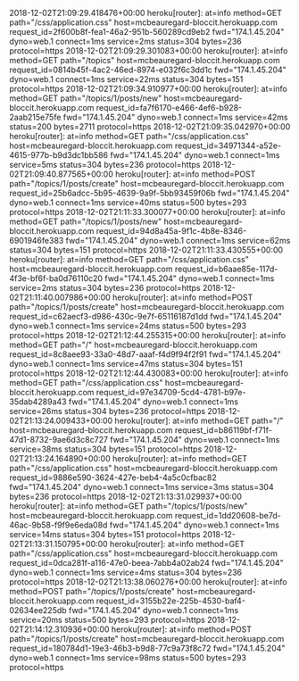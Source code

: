 2018-12-02T21:09:29.418476+00:00 heroku[router]: at=info method=GET path="/css/application.css" host=mcbeauregard-bloccit.herokuapp.com request_id=2f600b8f-fea1-46a2-951b-560289cd9eb2 fwd="174.1.45.204" dyno=web.1 connect=1ms service=2ms status=304 bytes=236 protocol=https
2018-12-02T21:09:29.301083+00:00 heroku[router]: at=info method=GET path="/topics" host=mcbeauregard-bloccit.herokuapp.com request_id=0814b45f-4ac2-46ed-8974-e032f6c3dd1c fwd="174.1.45.204" dyno=web.1 connect=1ms service=22ms status=304 bytes=151 protocol=https
2018-12-02T21:09:34.910977+00:00 heroku[router]: at=info method=GET path="/topics/1/posts/new" host=mcbeauregard-bloccit.herokuapp.com request_id=fa7f6170-e466-4ef6-b928-2aab215e75fe fwd="174.1.45.204" dyno=web.1 connect=1ms service=42ms status=200 bytes=2711 protocol=https
2018-12-02T21:09:35.042970+00:00 heroku[router]: at=info method=GET path="/css/application.css" host=mcbeauregard-bloccit.herokuapp.com request_id=34971344-a52e-4615-977b-b9d3dc1bb586 fwd="174.1.45.204" dyno=web.1 connect=1ms service=5ms status=304 bytes=236 protocol=https
2018-12-02T21:09:40.877565+00:00 heroku[router]: at=info method=POST path="/topics/1/posts/create" host=mcbeauregard-bloccit.herokuapp.com request_id=25b6adcc-5b95-4639-9a9f-5bb93459f06b fwd="174.1.45.204" dyno=web.1 connect=1ms service=40ms status=500 bytes=293 protocol=https
2018-12-02T21:11:33.300077+00:00 heroku[router]: at=info method=GET path="/topics/1/posts/new" host=mcbeauregard-bloccit.herokuapp.com request_id=94d8a45a-9f1c-4b8e-8346-6901946fe383 fwd="174.1.45.204" dyno=web.1 connect=1ms service=62ms status=304 bytes=151 protocol=https
2018-12-02T21:11:33.430555+00:00 heroku[router]: at=info method=GET path="/css/application.css" host=mcbeauregard-bloccit.herokuapp.com request_id=b6aae85e-117d-4f3e-bf6f-ba0d76110c20 fwd="174.1.45.204" dyno=web.1 connect=1ms service=2ms status=304 bytes=236 protocol=https
2018-12-02T21:11:40.007986+00:00 heroku[router]: at=info method=POST path="/topics/1/posts/create" host=mcbeauregard-bloccit.herokuapp.com request_id=c62aecf3-d986-430c-9e7f-65116187d1dd fwd="174.1.45.204" dyno=web.1 connect=1ms service=24ms status=500 bytes=293 protocol=https
2018-12-02T21:12:44.255315+00:00 heroku[router]: at=info method=GET path="/" host=mcbeauregard-bloccit.herokuapp.com request_id=8c8aee93-33a0-48d7-aaaf-f4d9f94f2f91 fwd="174.1.45.204" dyno=web.1 connect=1ms service=47ms status=304 bytes=151 protocol=https
2018-12-02T21:12:44.430083+00:00 heroku[router]: at=info method=GET path="/css/application.css" host=mcbeauregard-bloccit.herokuapp.com request_id=97e34709-5cd4-4781-b97e-35dab4289a43 fwd="174.1.45.204" dyno=web.1 connect=1ms service=26ms status=304 bytes=236 protocol=https
2018-12-02T21:13:24.009433+00:00 heroku[router]: at=info method=GET path="/" host=mcbeauregard-bloccit.herokuapp.com request_id=b86119bf-f71f-47d1-8732-9ae6d3c8c727 fwd="174.1.45.204" dyno=web.1 connect=1ms service=38ms status=304 bytes=151 protocol=https
2018-12-02T21:13:24.164890+00:00 heroku[router]: at=info method=GET path="/css/application.css" host=mcbeauregard-bloccit.herokuapp.com request_id=9886e590-3624-427e-beb4-4a5c0cfbac82 fwd="174.1.45.204" dyno=web.1 connect=1ms service=3ms status=304 bytes=236 protocol=https
2018-12-02T21:13:31.029937+00:00 heroku[router]: at=info method=GET path="/topics/1/posts/new" host=mcbeauregard-bloccit.herokuapp.com request_id=1dd20608-be7d-46ac-9b58-f9f9e6eda08d fwd="174.1.45.204" dyno=web.1 connect=1ms service=14ms status=304 bytes=151 protocol=https
2018-12-02T21:13:31.150795+00:00 heroku[router]: at=info method=GET path="/css/application.css" host=mcbeauregard-bloccit.herokuapp.com request_id=0dca281f-a116-47e0-beea-7abb4a02ab24 fwd="174.1.45.204" dyno=web.1 connect=1ms service=4ms status=304 bytes=236 protocol=https
2018-12-02T21:13:38.060276+00:00 heroku[router]: at=info method=POST path="/topics/1/posts/create" host=mcbeauregard-bloccit.herokuapp.com request_id=3155b22e-225b-4530-baf4-02634ee225db fwd="174.1.45.204" dyno=web.1 connect=1ms service=20ms status=500 bytes=293 protocol=https
2018-12-02T21:14:12.310936+00:00 heroku[router]: at=info method=POST path="/topics/1/posts/create" host=mcbeauregard-bloccit.herokuapp.com request_id=180784d1-19e3-46b3-b9d8-77c9a73f8c72 fwd="174.1.45.204" dyno=web.1 connect=1ms service=98ms status=500 bytes=293 protocol=https